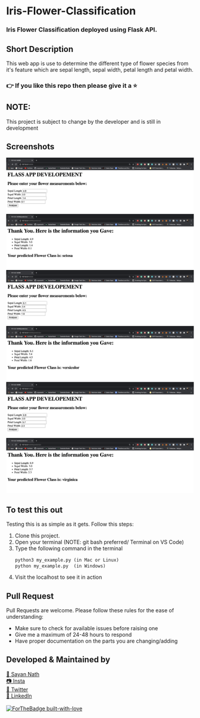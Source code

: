 # Iris-Flower-Classification
### Iris Flower Classification deployed using Flask API.

## Short Description
This web app is use to determine the different type of flower species from it's feature which are sepal length, sepal width, petal length and petal width.

### 👉 If you like this repo then please give it a ⭐️

## NOTE:
This project is subject to change by the developer and is still in development

## Screenshots
<img src="Screenshots/1.png" />
<img src="Screenshots/2.png" />
<img src="Screenshots/3.png" />
<img src="Screenshots/4.png" />
<img src="Screenshots/5.png" />
<img src="Screenshots/6.png" />

## To test this out
Testing this is as simple as it gets. Follow this steps:
1. Clone this project.
2. Open your terminal (NOTE: git bash preferred/ Terminal on VS Code)
3. Type the following command in the terminal
     ```
     python3 my_example.py (in Mac or Linux)
     python my_example.py  (in Windows)
     ```
4. Visit the localhost to see it in action

## Pull Request

Pull Requests are welcome. Please follow these rules for the ease of understanding:
* Make sure to check for available issues before raising one
* Give me a maximum of 24-48 hours to respond
* Have proper documentation on the parts you are changing/adding


## Developed & Maintained by
[👨 Sayan Nath](https://sayan-nath.web.app/)<br>
[📷 Insta](https://www.instagram.com/sayannath235/)<br>
[🐤 Twitter](https://twitter.com/SayanNa20204009)<br>
[🧳 LinkedIn](https://www.linkedin.com/in/sayan-nath-15a989182/)
<br>
<br>
[![ForTheBadge built-with-love](http://ForTheBadge.com/images/badges/built-with-love.svg)](https://github.com/sayannath)

